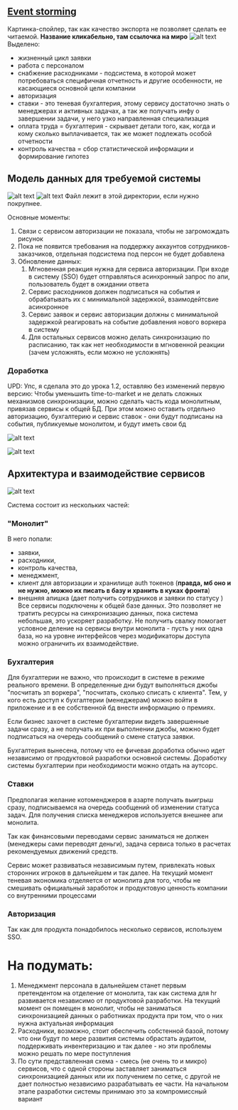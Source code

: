 ## [Event storming](https://miro.com/app/board/uXjVNtDepfs=/?moveToWidget=3458764613911662227&cot=14)
Картинка-спойлер, так как качество экспорта не позволяет сделать ее читаемой. **Название кликабельно, там ссылочка на миро**
![alt text](image.png)
Выделено:
- жизненный цикл заявки 
- работа с персоналом
- снабжение расходниками - подсистема, в которой может потребоваться специфичная отчетность и другие особенности, не касающиеся основной цели компании
- авторизация 
- ставки - это теневая бухгалтерия, этому сервису достаточно знать о менеджерах и активных задачах, а так же получать инфу о завершении задачи, у него узко направленная специализация
- оплата труда = бухгалтерия - скрывает детали того, как, когда и кому сколько выплачивается, так же может подлежать особой отчетности 
- контроль качества = сбор статистической информации и формирование гипотез


## Модель данных для требуемой системы
![alt text](Концептуальная_диаграмма.drawio.png)
![alt text](Взаимодействие.drawio.png)
Файл лежит в этой директории, если нужно покрупнее.

Основные моменты:
1. Связи с сервисом авторизации не показала, чтобы не загромождать рисунок
2. Пока не появится требования на поддержку аккаунтов сотрудников-заказчиков, отдельная подсистема под персон не будет добавлена
3. Обновление данных:
   1.  Мгновенная реакция нужна для сервиса авторизации. При входе в систему (SSO) будет отправляться асинхронный запрос по апи, пользователь будет в ожидании ответа
   2.  Сервис расходников должен подписаться на события и обрабатывать их с минимальной задержкой, взаимодейтсвие асинхронное
   3.  Сервис заявок и сервис авторизации должны с минимальной задержкой реагировать на событие добавления нового воркера в систему
   4.  Для остальных сервисов можно делать синхронизацию по расписанию, так как нет необходимости в мгновенной реакции (зачем усложнять, если можно не усложнять)

### Доработка
UPD: Упс, я сделала это до урока 1.2, оставляю без изменений первую версию:
Чтобы уменьшить time-to-market и не делать сложных механизмов синхронизации, можно сделать часть кода монолитным, привязав сервисы к общей БД. При этом можно оставить отдельно авторизацию, бухгалтерию и сервис ставок - они будут подписаны на события, публикуемые монолитом, и будут иметь свои бд

![alt text](Монолит.Концептуальная.drawio.png)

![alt text](Монолит.Взаимодействие.drawio.png)

## Архитектура и взаимодействие сервисов
![alt text](Арх.png)

Система состоит из нескольких частей:
   ### "Монолит"
В него попали:
   - заявки,
   - расходники,
   - контроль качества,
   - менеджмент, 
   - клиент для авторизации и хранилище auth токенов (**правда, мб оно и не нужно, можно их писать в базу и хранить в куках фронта**) 
   - внешняя апишка (дает получить сотрудников и заявки по статусу )
Все сервисы подключены к общей базе данных. Это позволяет не тратить ресурсы на синхронизацию данных, пока система небольшая, это ускоряет разработку. Не получить свалку помогает условное деление на сервисы внутри монолита - пусть у них одна база, но на уровне интерфейсов через модификаторы доступа можно ограничить их взаимодействие.

### Бухгалтерия
Для бухгалтерии не важно, что происходит в системе в режиме реального времени. В определенные дни будут выполняться джобы "посчитать зп воркера", "посчитать, сколько списать с клиента". Тем, у кого есть доступ к бухгалтерии (менеджерам) можно войти в приложение и в ее собственной бд внести информацию о премиях.

Если бизнес захочет в системе бухгалтерии видеть завершенные задачи сразу, а не получать их при выполнении джобы, можно будет подписаться на очередь сообщений о смене статуса заявки. 

Бухгалтерия вынесена, потому что ее фичевая доработка обычно идет независимо от продуктовой разработки основной системы. Доработку системы бухгалтерии при необходимости можно отдать на аутсорс.

### Ставки
Предполагая желание котоменджеров в азарте получать выигрыш сразу, подписываемся на очередь сообщений об изменении статуса задач.
Для получения списка менеджеров используется внешнее апи монолита.

Так как финансовыми переводами сервис заниматься не должен (менеджеры сами переводят деньги), задача сервиса только в расчетах рекомендуемых движений средств.

Сервис может развиваться независимым путем, привлекать новых сторонних игроков в дальнейшем и так далее. На текущий момент теневая экономика отделяется от монолита для того, чтобы не смешивать официальный заработок и продуктовую ценность компании со внутренними процессами

### Авторизация
Так как для продукта понадобилось несколько сервисов, используем SSO.

# На подумать:
1. Менеджмент персонала в дальнейшем станет первым претендентом на отделение от монолита, так как система для hr развивается независимо от продуктовой разработки. На текущий момент он помещен в монолит, чтобы не заниматься синхронизацией данных о работниках продукта при том, что о них нужна актуальная информация
2. Расходники, возможно, стоит обеспечить собстенной базой, потому что они будут по мере развития системы обрастать аудитом, поддерживать инвентеризацию и так далее - но эти проблемы можно решать по мере поступления
3. По сути представленная схема - смесь (не очень то и микро) сервисов, что с одной стороны заставляет заниматься синхронизацией данных или их получением по сетке, с другой не дает полностью независимо разрабатывать ее части. На начальном этапе разработки системы принимаю это за компромиссный вариант 
